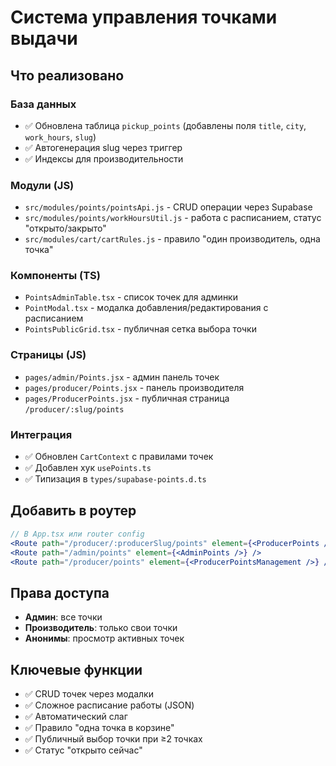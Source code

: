 # Система управления точками выдачи

## Что реализовано

### База данных
- ✅ Обновлена таблица `pickup_points` (добавлены поля `title`, `city`, `work_hours`, `slug`)
- ✅ Автогенерация slug через триггер
- ✅ Индексы для производительности

### Модули (JS)
- `src/modules/points/pointsApi.js` - CRUD операции через Supabase
- `src/modules/points/workHoursUtil.js` - работа с расписанием, статус "открыто/закрыто"
- `src/modules/cart/cartRules.js` - правило "один производитель, одна точка"

### Компоненты (TS)
- `PointsAdminTable.tsx` - список точек для админки
- `PointModal.tsx` - модалка добавления/редактирования с расписанием
- `PointsPublicGrid.tsx` - публичная сетка выбора точки

### Страницы (JS)
- `pages/admin/Points.jsx` - админ панель точек
- `pages/producer/Points.jsx` - панель производителя
- `pages/ProducerPoints.jsx` - публичная страница `/producer/:slug/points`

### Интеграция
- ✅ Обновлен `CartContext` с правилами точек
- ✅ Добавлен хук `usePoints.ts`
- ✅ Типизация в `types/supabase-points.d.ts`

## Добавить в роутер
```jsx
// В App.tsx или router config
<Route path="/producer/:producerSlug/points" element={<ProducerPoints />} />
<Route path="/admin/points" element={<AdminPoints />} />
<Route path="/producer/points" element={<ProducerPointsManagement />} />
```

## Права доступа
- **Админ**: все точки
- **Производитель**: только свои точки  
- **Анонимы**: просмотр активных точек

## Ключевые функции
- ✅ CRUD точек через модалки
- ✅ Сложное расписание работы (JSON)
- ✅ Автоматический слаг
- ✅ Правило "одна точка в корзине"
- ✅ Публичный выбор точки при ≥2 точках
- ✅ Статус "открыто сейчас"